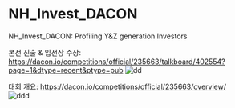 # NH_Invest_DACON
NH_Invest_DACON: Profiling Y&amp;Z generation Investors

본선 진출 & 입선상 수상: https://dacon.io/competitions/official/235663/talkboard/402554?page=1&dtype=recent&ptype=pub
![dd](https://user-images.githubusercontent.com/42706347/107849060-f0fa6680-6e3b-11eb-9848-e0db8fb5d07d.png)

대회 개요: https://dacon.io/competitions/official/235663/overview/  
![ddd](https://user-images.githubusercontent.com/42706347/107848964-4bdf8e00-6e3b-11eb-883e-f00c5cf78e43.png)
